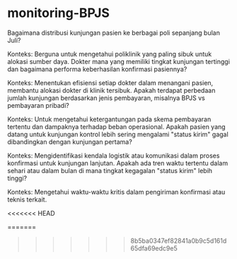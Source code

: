 # monitoring-BPJS
Bagaimana distribusi kunjungan pasien ke berbagai poli sepanjang bulan Juli?

Konteks: Berguna untuk mengetahui poliklinik yang paling sibuk untuk alokasi sumber daya.
Dokter mana yang memiliki tingkat kunjungan tertinggi dan bagaimana performa keberhasilan konfirmasi pasiennya?

Konteks: Menentukan efisiensi setiap dokter dalam menangani pasien, membantu alokasi dokter di klinik tersibuk.
Apakah terdapat perbedaan jumlah kunjungan berdasarkan jenis pembayaran, misalnya BPJS vs pembayaran pribadi?

Konteks: Untuk mengetahui ketergantungan pada skema pembayaran tertentu dan dampaknya terhadap beban operasional.
Apakah pasien yang datang untuk kunjungan kontrol lebih sering mengalami "status kirim" gagal dibandingkan dengan kunjungan pertama?

Konteks: Mengidentifikasi kendala logistik atau komunikasi dalam proses konfirmasi untuk kunjungan lanjutan.
Apakah ada tren waktu tertentu dalam sehari atau dalam bulan di mana tingkat kegagalan "status kirim" lebih tinggi?

Konteks: Mengetahui waktu-waktu kritis dalam pengiriman konfirmasi atau teknis terkait.


<<<<<<< HEAD
<!-- "SELECT pasien.no_peserta,pasien.no_rkm_medis,pasien.no_ktp,pasien.no_tlp,reg_periksa.no_reg,reg_periksa.no_rawat,reg_periksa.tgl_registrasi,reg_periksa.kd_dokter,dokter.nm_dokter,reg_periksa.kd_poli,poliklinik.nm_poli,reg_periksa.stts_daftar,reg_periksa.no_rkm_medis
      FROM reg_periksa INNER JOIN pasien ON reg_periksa.no_rkm_medis=pasien.no_rkm_medis INNER JOIN dokter ON reg_periksa.kd_dokter=dokter.kd_dokter INNER JOIN poliklinik ON reg_periksa.kd_poli=poliklinik.kd_poli WHERE reg_periksa.tgl_registrasi='$date' AND reg_periksa.kd_poli NOT IN ('$exclude_taskid')
      ORDER BY concat(reg_periksa.tgl_registrasi,' ',reg_periksa.jam_reg)"


        SELECT
            r.no_rawat,
            mr.tanggal_periksa,
            r.jam_reg,
            pl.nm_poli,
            d.nm_dokter,
            p.nm_pasien,
            p.no_rkm_medis,
            r.status_lanjut,
            # r.status_bayar,
            pj.png_jawab,
            # r.kd_dokter,
            mr.nomor_kartu,
            mr.nomor_referensi,
            mr.kodebooking,
            mr.jenis_kunjungan,
            mr.status_kirim,
            mr.keterangan
        FROM
            reg_periksa r
            INNER JOIN pasien p ON r.no_rkm_medis = p.no_rkm_medis
            INNER JOIN penjab pj ON r.kd_pj = pj.kd_pj
            INNER JOIN dokter d ON r.kd_dokter = d.kd_dokter
            INNER JOIN poliklinik pl ON r.kd_poli = pl.kd_poli
            INNER JOIN mlite_antrian_referensi mr ON r.no_rkm_medis = mr.no_rkm_medis
        WHERE
            mr.tanggal_periksa BETWEEN '{start_date}' AND '{end_date}'
            AND pl.nm_poli != 'INSTALASI GAWAT DARURAT'
            AND (mr.tanggal_periksa, r.jam_reg) IN (
                SELECT MIN(mr_inner.tanggal_periksa), MIN(r_inner.jam_reg)
                FROM reg_periksa r_inner
                INNER JOIN mlite_antrian_referensi mr_inner ON r_inner.no_rkm_medis = mr_inner.no_rkm_medis
                WHERE mr_inner.tanggal_periksa BETWEEN '{start_date}' AND '{end_date}'
                GROUP BY r_inner.no_rkm_medis
            )
        GROUP BY
            r.no_rawat
        ORDER BY
            mr.tanggal_periksa, r.jam_reg; -->
=======
>>>>>>> 8b5ba0347ef82841a0b9c5d161d65dfa69edc9e5
